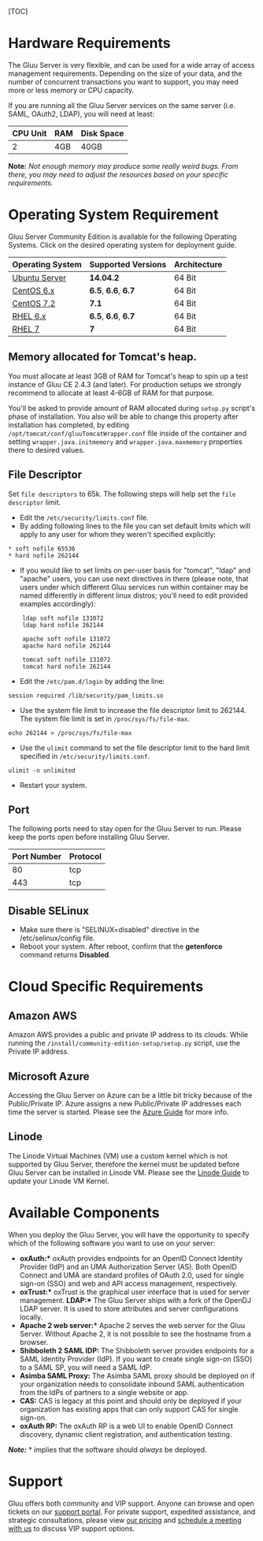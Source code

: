 [TOC]

# Hardware Requirements
The Gluu Server is very flexible, and can be used for a wide array of
access management requirements. Depending on the size of your data, and
the number of concurrent transactions you want to support, you may need
more or less memory or CPU capacity.

If you are running all the Gluu Server services on the same server (i.e.
SAML, OAuth2, LDAP), you will need at least:

|CPU Unit	|	RAM	|	Disk Space	|
|---------------|---------------|-----------------------|
|	2	| 	4GB 	| 	40GB		|

**Note:** *Not enough memory may produce some really weird bugs. From there, you
may need to adjust the resources based on your specific requirements.*

# Operating System Requirement
Gluu Server Community Edition is available for the following Operating Systems.
Click on the desired operating system for deployment guide.

|	Operating System	|	Supported Versions	|	Architecture|	
|-------------------------------|-------------------------------|-------------------|
|[Ubuntu Server](./ubuntu.md)	|**14.04.2**			|	64 Bit|
|[CentOS 6.x](./centos.md)	|**6.5**, **6.6**, **6.7**	|	64 Bit|
|[CentOS 7.2](./centos7.md)	|**7.1**			|	64 Bit|
|[RHEL 6.x](./rhel.md)		|**6.5**, **6.6**, **6.7**	|	64 Bit|
|[RHEL 7](./rhel7.md)		|**7**				|	64 Bit|
	
## Memory allocated for Tomcat's heap.
You must allocate at least 3GB of RAM for Tomcat's heap to spin up a test instance of Gluu CE 2.4.3 (and later). For production setups we strongly recommend to allocate at least 4-6GB of RAM for that purpose.

You'll be asked to provide amount of RAM allocated during `setup.py` script's phase of installation. You also will be able to change this property after installation has completed, by editing `/opt/tomcat/conf/gluuTomcatWrapper.conf` file inside of the container and setting `wrapper.java.initmemory` and `wrapper.java.maxmemory` properties there to desired values.

## File Descriptor
Set `file descriptors`
to 65k. The following steps will help set the `file descriptor` limit.

* Edit the `/etc/security/limits.conf` file.
* By adding following lines to the file you can set default limits which will apply to any user for whom they weren't specified explicitly:
	
```
* soft nofile 65536
* hard nofile 262144
```

* If you would like to set limits on per-user basis for "tomcat", "ldap" and "apache" users, you can use next directives in there (please note, that users under which different Gluu services run within container may be named differently in different linux distros; you'll need to edit provided examples accordingly):

```
    ldap soft nofile 131072
    ldap hard nofile 262144

    apache soft nofile 131072
    apache hard nofile 262144

    tomcat soft nofile 131072
    tomcat hard nofile 262144
```

* Edit the `/etc/pam.d/login` by adding the line:
```
session required /lib/security/pam_limits.so
```
* Use the system file limit to increase the file descriptor limit to 262144. The system file limit is set in `/proc/sys/fs/file-max`.
```
echo 262144 > /proc/sys/fs/file-max
```

* Use the `ulimit` command to set the file descriptor limit to the hard limit specified in `/etc/security/limits.conf`.
```
ulimit -n unlimited
```
* Restart your system.

## Port
The following ports need to stay open for the Gluu Server to run. Please keep the ports open before installing Gluu Server.

|	Port Number	|	Protocol	|
|-----------------------|-----------------------|
|	80		|	tcp		|
|	443		|	tcp		|

## Disable SELinux
* Make sure there is "SELINUX=disabled" directive in the /etc/selinux/config file.
* Reboot your system. After reboot, confirm that the __getenforce__ command returns __Disabled__.
# Cloud Specific Requirements
## Amazon AWS
Amazon AWS provides a public and private IP address to its clouds. While
running the `/install/community-edition-setup/setup.py` script, use the
Private IP address.

## Microsoft Azure
Accessing the Gluu Server on Azure can be a little bit tricky because of
the Public/Private IP. Azure assigns a new Public/Private IP
addresses each time the server is started. Please see the [Azure Guide](./azure.md) for more info.

## Linode
The Linode Virtual Machines (VM) use a custom kernel which is not supported by Gluu Server, therefore the kernel must be updated before Gluu Server can be installed in Linode VM. Please see the [Linode Guide](./linode.md) to update your Linode VM Kernel.

# Available Components

When you deploy the Gluu Server, you will have the opportunity to
specify which of the following software you want to use on your
server:

- __oxAuth:*__ oxAuth provides endpoints for an OpenID Connect Identity
  Provider (IdP) and an UMA Authorization Server (AS). Both OpenID
  Connect and UMA are standard profiles of OAuth 2.0, used for single
  sign-on (SSO) and web and API access management, respectively.
- __oxTrust:*__ oxTrust is the graphical user interface that is used for
  server management.
  __LDAP:*__ The Gluu Server ships with a fork of the OpenDJ LDAP server.
  It is used to store attributes and server configurations locally.
- __Apache 2 web server:*__ Apache 2 serves the web server for the Gluu
  Server. Without Apache 2, it is not possible to see the hostname from 
  a browser.
- **Shibboleth 2 SAML IDP:** The Shibboleth server provides endpoints
  for a SAML Identity Provider (IdP). If you want to create single
  sign-on (SSO) to a SAML SP, you will need a SAML IdP.
- **Asimba SAML Proxy:** The Asimba SAML proxy should be deployed on if
  your organization needs to consolidate inbound SAML authentication
  from the IdPs of partners to a single website or app.
- **CAS:** CAS is legacy at this point and should only be deployed if
  your organization has existing apps that can only support CAS for
  single sign-on.
- **oxAuth RP:** The oxAuth RP is a web UI to enable OpenID Connect
  discovery, dynamic client registration, and authentication testing.
 

*__Note:__* * implies that the software should *always* be deployed.

# Support
Gluu offers both community and VIP support. Anyone can browse and open
tickets on our [support portal](http://support.gluu.org). For private
support, expedited assistance, and strategic consultations, please view
[our pricing](http://gluu.org/pricing) and [schedule a meeting with
us](http://gluu.org/booking) to discuss VIP support options.



